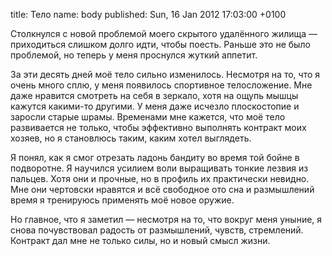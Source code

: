 title: Тело
name: body
published: Sun, 16 Jan 2012 17:03:00 +0100

Столкнулся с новой проблемой моего скрытого удалённого жилища — приходиться слишком долго идти, чтобы поесть. Раньше это не было проблемой, но теперь у меня проснулся жуткий аппетит.

За эти десять дней моё тело сильно изменилось. Несмотря на то, что я очень много сплю, у меня появилось спортивное телосложение. Мне даже нравится смотреть на себя в зеркало, хотя на ощупь мышцы кажутся какими-то другими. У меня даже исчезло плоскостопие и заросли старые шрамы. Временами мне кажется, что моё тело развивается не только, чтобы эффективно выполнять контракт моих хозяев, но я становлюсь таким, каким хотел выглядеть.

Я понял, как я смог отрезать ладонь бандиту во время той бойне в подворотне. Я научился усилием воли выращивать тонкие лезвия из пальцев. Хотя они и прочные, но в профиль их практически невидно. Мне они чертовски нравятся и всё свободное ото сна и размышлений время я тренируюсь применять моё новое оружие.

Но главное, что я заметил — несмотря на то, что вокруг меня уныние, я снова почувствовал радость от размышлений, чувств, стремлений. Контракт дал мне не только силы, но и новый смысл жизни.
